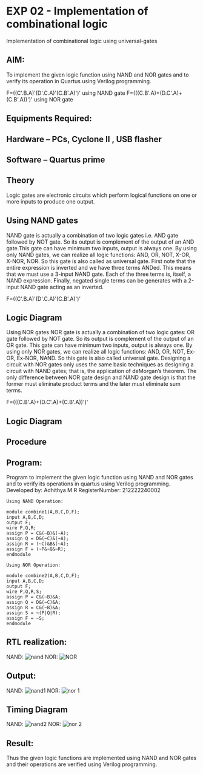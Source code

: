 # EXP 02 - Implementation of combinational logic
Implementation of combinational logic using universal-gates
 
## AIM:
To implement the given logic function using NAND and NOR gates and to verify its operation in Quartus using Verilog programming.

F=((C'.B.A)'(D'.C.A)'(C.B'.A)')' using NAND gate
F=(((C.B'.A)+(D.C'.A)+(C.B'.A))')' using NOR gate
## Equipments Required:
## Hardware – PCs, Cyclone II , USB flasher
## Software – Quartus prime


## Theory
Logic gates are electronic circuits which perform logical functions on one or more inputs to produce one output. 

## Using NAND gates
NAND gate is actually a combination of two logic gates i.e. AND gate followed by NOT gate. So its output is complement of the output of an AND gate.This gate can have minimum two inputs, output is always one. By using only NAND gates, we can realize all logic functions: AND, OR, NOT, X-OR, X-NOR, NOR. So this gate is also called as universal gate. First note that the entire expression is inverted and we have three terms ANDed. This means that we must use a 3-input NAND gate. Each of the three terms is, itself, a NAND expression. Finally, negated single terms can be generates with a 2-input NAND gate acting as an inverted.

F=((C'.B.A)'(D'.C.A)'(C.B'.A)')'

## Logic Diagram

Using NOR gates
NOR gate is actually a combination of two logic gates: OR gate followed by NOT gate. So its output is complement of the output of an OR gate. This gate can have minimum two inputs, output is always one. By using only NOR gates, we can realize all logic functions: AND, OR, NOT, Ex-OR, Ex-NOR, NAND. So this gate is also called universal gate. Designing a circuit with NOR gates only uses the same basic techniques as designing a circuit with NAND gates; that is, the application of deMorgan’s theorem. The only difference between NOR gate design and NAND gate design is that the former must eliminate product terms and the later must eliminate sum terms.

F=(((C.B'.A)+(D.C'.A)+(C.B'.A))')'

## Logic Diagram
## Procedure
## Program:
 Program to implement the given logic function using NAND and NOR gates and to verify its operations in quartus using Verilog programming.
Developed by: Adhithya M R
RegisterNumber:  212222240002
```
Using NAND Operation:

module combine1(A,B,C,D,F);
input A,B,C,D;
output F;
wire P,Q,R;
assign P = C&(~B)&(~A);
assign Q = D&(~C)&(~A);
assign R = (~C)&B&(~A);
assign F = (~P&~Q&~R);
endmodule

Using NOR Operation:

module combine2(A,B,C,D,F);
input A,B,C,D;
output F;
wire P,Q,R,S;
assign P = C&(~B)&A;
assign Q = D&(~C)&A;
assign R = C&(~B)&A;
assign S = ~(P|Q|R);
assign F = ~S;
endmodule
```
## RTL realization:
NAND:
![nand](https://user-images.githubusercontent.com/118834761/230769436-c66e52b5-0619-419b-88ee-225823a510f9.png)
NOR:
![NOR](https://user-images.githubusercontent.com/118834761/230769443-30bfc11d-1dee-424c-b9da-28f8a00c1d03.png)
## Output:
NAND:
![nand1](https://user-images.githubusercontent.com/118834761/230769461-03c4f869-4c34-46be-9101-aea1df9917dd.png)
NOR:
![nor 1](https://user-images.githubusercontent.com/118834761/230769509-f01614dd-0c56-45ed-8a77-32e426f798d7.png)

## Timing Diagram
NAND:
![nand2](https://user-images.githubusercontent.com/118834761/230769530-0b13b1d2-6b8c-48c1-a0c5-5c4b6d65a795.png)
NOR:
![nor 2](https://user-images.githubusercontent.com/118834761/230769540-cb5375ff-4941-43f7-be27-9fb60767ce8d.png)

## Result:
Thus the given logic functions are implemented using NAND and NOR gates and their operations are verified using Verilog programming.
